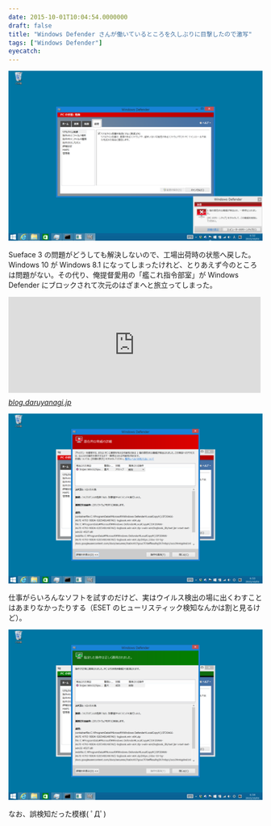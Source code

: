 ```yaml
---
date: 2015-10-01T10:04:54.0000000
draft: false
title: "Windows Defender さんが働いているところを久しぶりに目撃したので激写"
tags: ["Windows Defender"]
eyecatch: 
---
```

<p><span itemscope itemtype="http://schema.org/Photograph"><img src="20151001095859.png" alt="f:id:daruyanagi:20151001095859p:plain" title="f:id:daruyanagi:20151001095859p:plain" class="hatena-fotolife" itemprop="image"></span></p><p>Sueface 3 の問題がどうしても解決しないので、工場出荷時の状態へ戻した。Windows 10 が Windows 8.1 になってしまったけれど、とりあえず今のところは問題がない。その代り、俺提督愛用の「艦これ指令部室」が Windows Defender にブロックされて次元のはざまへと旅立ってしまった。</p><p><iframe src="https://hatenablog-parts.com/embed?url=https%3A%2F%2Fblog.daruyanagi.jp%2Fentry%2F2015%2F09%2F27%2F191456" title="Surface 3 の動作が遅くなる・音が割れる・TypeCover でキー入力とタッチバッド入力ができなくなる - だるろぐ" class="embed-card embed-blogcard" scrolling="no" frameborder="0" style="display: block; width: 100%; height: 190px; max-width: 500px; margin: 10px 0px;"></iframe><cite class="hatena-citation"><a href="https://blog.daruyanagi.jp/entry/2015/09/27/191456">blog.daruyanagi.jp</a></cite></p><p><span itemscope itemtype="http://schema.org/Photograph"><img src="20151001100048.png" alt="f:id:daruyanagi:20151001100048p:plain" title="f:id:daruyanagi:20151001100048p:plain" class="hatena-fotolife" itemprop="image"></span></p><p>仕事がらいろんなソフトを試すのだけど、実はウイルス検出の場に出くわすことはあまりなかったりする（ESET のヒューリスティック検知なんかは割と見るけど）。</p><p><span itemscope itemtype="http://schema.org/Photograph"><img src="20151001100053.png" alt="f:id:daruyanagi:20151001100053p:plain" title="f:id:daruyanagi:20151001100053p:plain" class="hatena-fotolife" itemprop="image"></span></p><p>なお、誤検知だった模様( ﾟДﾟ)</p>
